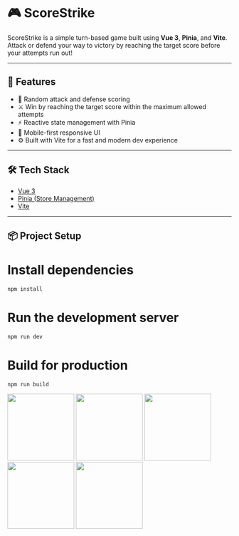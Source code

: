 # 🎮 ScoreStrike

ScoreStrike is a simple turn-based game built using **Vue 3**, **Pinia**, and **Vite**.  
Attack or defend your way to victory by reaching the target score before your attempts run out!

---

## 🚀 Features

- 🎯 Random attack and defense scoring
- ⚔️ Win by reaching the target score within the maximum allowed attempts
- ⚡ Reactive state management with Pinia
- 📱 Mobile-first responsive UI
- ⚙️ Built with Vite for a fast and modern dev experience

---

## 🛠️ Tech Stack

- [Vue 3](https://vuejs.org/)
- [Pinia (Store Management)](https://pinia.vuejs.org/)
- [Vite](https://vitejs.dev/)

---

## 📦 Project Setup

# Install dependencies
```bash
npm install
```

# Run the development server
```bash
npm run dev
```

# Build for production
```bash
npm run build
```

<div>
  <img src="[https://github.com/user-attachments/assets/3de3ae7e-86fa-420e-a041-ccad35ba38ae](https://github.com/user-attachments/assets/958a5e7e-b7d2-4dee-be38-3d39947ec685)" width="150"/>
  <img src="[https://github.com/user-attachments/assets/44a89e6a-e063-4ba5-a4cf-19c9bfad0077](https://github.com/user-attachments/assets/272d81fa-48d8-45dd-bf79-ec2070ba8504)" width="150"/>
  <img src="[https://github.com/user-attachments/assets/83a0f02f-b7f2-40da-8974-f560fe63072d](https://github.com/user-attachments/assets/33545259-2e26-4909-be95-f8554481527a)" width="150"/>
  <img src="[https://github.com/user-attachments/assets/66c8f42c-a660-4119-a907-cf2fc4476af4](https://github.com/user-attachments/assets/232c54a6-6b25-4273-a56c-4511e139a94f)" width="150"/>
  <img src="[[https://github.com/user-attachments/assets/66c8f42c-a660-4119-a907-cf2fc4476af4](https://github.com/user-attachments/assets/232c54a6-6b25-4273-a56c-4511e139a94f)](https://github.com/user-attachments/assets/0b0f4519-cc04-4ebb-a24d-32732b3c67d3)" width="150"/>
</div>

 
 
